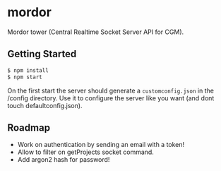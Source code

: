 # mordor
Mordor tower (Central Realtime Socket Server API for CGM).

## Getting Started

```bash
$ npm install
$ npm start
```

On the first start the server should generate a `customconfig.json` in the /config directory. Use it to configure the server like you want (and dont touch defaultconfig.json).

## Roadmap

- Work on authentication by sending an email with a token!
- Allow to filter on getProjects socket command.
- Add argon2 hash for password!
